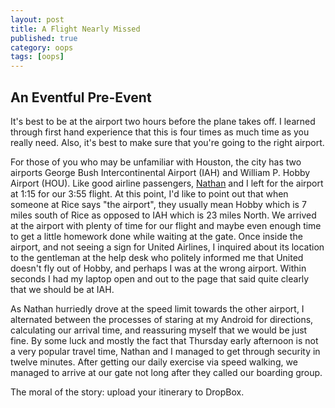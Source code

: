```yaml
---
layout: post
title: A Flight Nearly Missed
published: true
category: oops
tags: [oops]
---
```

## An Eventful Pre-Event
It's best to be at the airport two hours before the plane takes off. I learned through first hand experience that this is four times as much time as you really need. Also, it's best to make sure that you're going to the right airport.

For those of you who may be unfamiliar with Houston, the city has two airports George Bush Intercontinental Airport (IAH) and William P. Hobby Airport (HOU). Like good airline passengers, [Nathan](https://www.facebook.com/nathan.f.alison "Nathan Alison") and I left for the airport at 1:15 for our 3:55 flight. At this point, I'd like to point out that when someone at Rice says "the airport", they usually mean Hobby which is 7 miles south of Rice as opposed to IAH which is 23 miles North. We arrived at the airport with plenty of time for our flight and maybe even enough time to get a little homework done while waiting at the gate. Once inside the airport, and not seeing a sign for United Airlines, I inquired about its location to the gentleman at the help desk who politely informed me that United doesn't fly out of Hobby, and perhaps I was at the wrong airport. Within seconds I had my laptop open and out to the page that said quite clearly that we should be at IAH.

As Nathan hurriedly drove at the speed limit towards the other airport, I alternated between the processes of staring at my Android for directions, calculating our arrival time, and reassuring myself that we would be just fine. By some luck and mostly the fact that Thursday early afternoon is not a very popular travel time, Nathan and I managed to get through security in twelve minutes. After getting our daily exercise via speed walking, we managed to arrive at our gate not long after they called our boarding group.

The moral of the story: upload your itinerary to DropBox.  